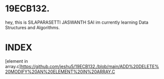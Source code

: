 # 19ECB132.
hey, this is SILAPARASETTI JASWANTH SAI
im currently learning  Data Structures and Algorithms.
# INDEX
[element in array.c]https://github.com/jeshu5/19ECB132./blob/main/ADD%20DELETE%20MODIFY%20AN%20ELEMENT%20IN%20ARRAY.C
